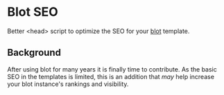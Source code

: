 # Blot SEO
Better &lt;head> script to optimize the SEO for your [blot](https://blot.im) template.

## Background
After using blot for many years it is finally time to contribute. As the basic SEO in the templates is limited, this is an addition that *may* help increase your blot instance's rankings and visibility.
